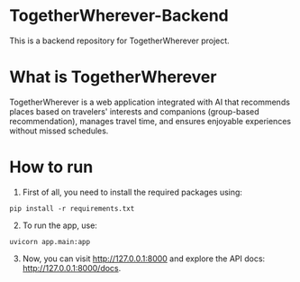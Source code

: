 # TogetherWherever-Backend
This is a backend repository for TogetherWherever project.

# What is TogetherWherever
TogetherWherever is a web application integrated with AI that recommends places based on travelers' interests and companions (group-based recommendation), manages travel time, and ensures enjoyable experiences without missed schedules.

# How to run
1. First of all, you need to install the required packages using:
```
pip install -r requirements.txt
```
2. To run the app, use:
```
uvicorn app.main:app
```
3. Now, you can visit http://127.0.0.1:8000 and explore the API docs: http://127.0.0.1:8000/docs.
